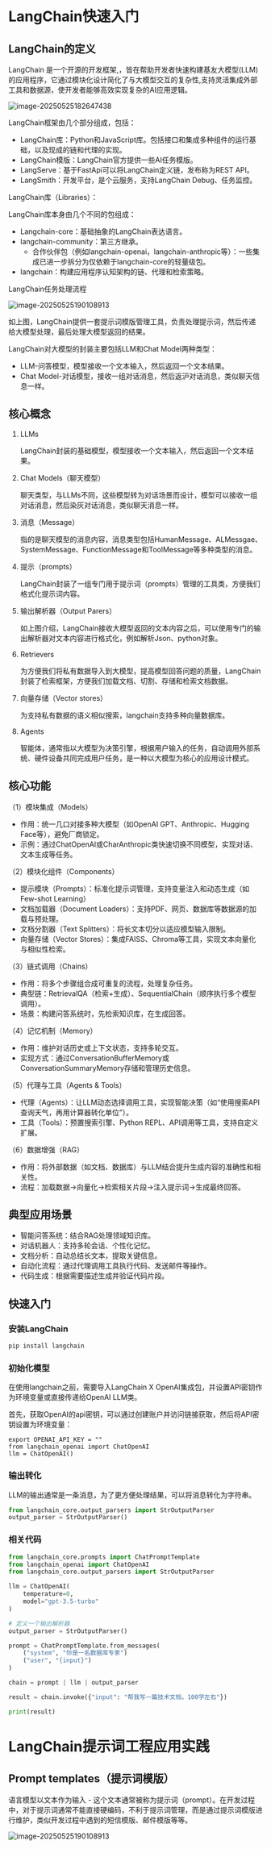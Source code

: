 # LangChain快速入门

## LangChain的定义

LangChain 是一个开源的开发框架,，皆在帮助开发者快速构建基友大模型(LLM)的应用程序，它通过模块化设计简化了与大模型交互的复杂性,支持灵活集成外部工具和数据源，使开发者能够高效实现复杂的AI应用逻辑。

![image-20250525182647438](/Users/xt03337/Documents/知识库/Learning-Alliance/docs/S/图片/image-20250525182647438.png)

LangChain框架由几个部分组成，包括：

- LangChain库：Python和JavaScript库。包括接口和集成多种组件的运行基础，以及现成的链和代理的实现。
- LangChain模版：LangChain官方提供一些AI任务模版。
- LangServe：基于FastApi可以将LangChain定义链，发布称为REST API。
- LangSmith：开发平台，是个云服务，支持LangChain Debug、任务监控。

LangChain库（Libraries）：

LangChain库本身由几个不同的包组成：

- Langchain-core：基础抽象的LangChain表达语言。
- langchain-community：第三方继承。
  - 合作伙伴包（例如langchain-openai，langchain-anthropic等）：一些集成已进一步拆分为仅依赖于langchain-core的轻量级包。
- langchain：构建应用程序认知架构的链、代理和检索策略。

LangChain任务处理流程

![image-20250525190108913](/Users/xt03337/Documents/知识库/Learning-Alliance/docs/S/图片/image-20250525190108913.png)

如上图，LangChain提供一套提示词模版管理工具，负责处理提示词，然后传递给大模型处理，最后处理大模型返回的结果。

LangChain对大模型的封装主要包括LLM和Chat Model两种类型：

- LLM-问答模型，模型接收一个文本输入，然后返回一个文本结果。
- Chat Model-对话模型，接收一组对话消息，然后返沪对话消息，类似聊天信息一样。

## 核心概念

1. LLMs

   LangChain封装的基础模型，模型接收一个文本输入，然后返回一个文本结果。

2. Chat Models（聊天模型）

   聊天类型，与LLMs不同，这些模型转为对话场景而设计，模型可以接收一组对话消息，然后染灰对话消息，类似聊天消息一样。

3. 消息（Message）

   指的是聊天模型的消息内容，消息类型包括HumanMessage、ALMessgae、SystemMessage、FunctionMessage和ToolMessage等多种类型的消息。

4. 提示（prompts）

   LangChain封装了一组专门用于提示词（prompts）管理的工具类，方便我们格式化提示词内容。

5. 输出解析器（Output Parers）

   如上图介绍，LangChain接收大模型返回的文本内容之后，可以使用专门的输出解析器对文本内容进行格式化，例如解析Json、python对象。

6. Retrievers

   为方便我们将私有数据导入到大模型，提高模型回答问题的质量，LangChain封装了检索框架，方便我们加载文档、切割、存储和检索文档数据。

7. 向量存储（Vector stores）

   为支持私有数据的语义相似搜索，langchain支持多种向量数据库。

8. Agents

   智能体，通常指以大模型为决策引擎，根据用户输入的任务，自动调用外部系统、硬件设备共同完成用户任务，是一种以大模型为核心的应用设计模式。

## 核心功能

（1）模块集成（Models）

- 作用：统一几口对接多种大模型（如OpenAI GPT、Anthropic、Hugging Face等），避免厂商锁定。
- 示例：通过ChatOpenAI或CharAnthropic类快速切换不同模型，实现对话、文本生成等任务。

（2）模块化组件（Components）

- 提示模块（Prompts）：标准化提示词管理，支持变量注入和动态生成（如Few-shot Learning）
- 文档加载器（Document Loaders）：支持PDF、网页、数据库等数据源的加载与预处理。
- 文档分割器（Text Splitters）：将长文本切分以适应模型输入限制。
- 向量存储（Vector Stores）：集成FAISS、Chroma等工具，实现文本向量化与相似性检索。

（3）链式调用（Chains）

- 作用：将多个步骤组合成可重复的流程，处理复杂任务。
- 典型链：RetrievalQA（检索+生成）、SequentialChain（顺序执行多个模型调用）。
- 场景：构建问答系统时，先检索知识库，在生成回答。

（4）记忆机制（Memory）

- 作用：维护对话历史或上下文状态，支持多轮交互。
- 实现方式：通过ConversationBufferMemory或ConversationSummaryMemory存储和管理历史信息。

（5）代理与工具（Agents & Tools）

- 代理（Agents）：让LLM动态选择调用工具，实现智能决策（如“使用搜索API查询天气，再用计算器转化单位”）。
- 工具（Tools）：预置搜索引擎、Python REPL、API调用等工具，支持自定义扩展。

（6）数据增强（RAG）

- 作用：将外部数据（如文档、数据库）与LLM结合提升生成内容的准确性和相关性。
- 流程：加载数据->向量化->检索相关片段->注入提示词->生成最终回答。

## 典型应用场景

- 智能问答系统：结合RAG处理领域知识库。
- 对话机器人：支持多轮会话、个性化记忆。
- 文档分析：自动总结长文本，提取关键信息。
- 自动化流程：通过代理调用工具执行代码、发送邮件等操作。
- 代码生成：根据需要描述生成并验证代码片段。

## 快速入门

### 安装LangChain

```python
pip install langchain
```

### 初始化模型

在使用langchain之前，需要导入LangChain X OpenAI集成包，并设置API密钥作为环境变量或直接传递给OpenAI LLM类。

首先，获取OpenAI的api密钥，可以通过创建账户并访问链接获取，然后将API密钥设置为环境变量：

```
export OPENAI_API_KEY = ""
from langchain_openai import ChatOpenAI
llm = ChatOpenAI()
```

### 输出转化

LLM的输出通常是一条消息，为了更方便处理结果，可以将消息转化为字符串。

```python
from langchain_core.output_parsers import StrOutputParser
output_parser = StrOutputParser()
```

### 相关代码

```python
from langchain_core.prompts import ChatPromptTemplate
from langchain_openai import ChatOpenAI
from langchain_core.output_parsers import StrOutputParser

llm = ChatOpenAI(
    temperature=0,
    model="gpt-3.5-turbo"
)

# 定义一个输出解析器
output_parser = StrOutputParser()

prompt = ChatPromptTemplate.from_messages(
    ("system", "你是一名数据库专家")
    ("user", "{input}")
)

chain = prompt | llm | output_parser

result = chain.invoke({"input": "帮我写一篇技术文档，100字左右"})

print(result)
```

# LangChain提示词工程应用实践

## Prompt templates（提示词模版）

语言模型以文本作为输入 - 这个文本通常被称为提示词（prompt）。在开发过程中，对于提示词通常不能直接硬编码，不利于提示词管理，而是通过提示词模版进行维护，类似开发过程中遇到的短信模版、邮件模版等等。

![image-20250525190108913](/Users/xt03337/Documents/知识库/Learning-Alliance/docs/S/图片/image-20250525190108913.png)


